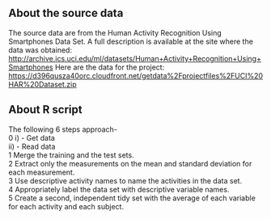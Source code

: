 ## About the source data
The source data are from the Human Activity Recognition Using Smartphones Data Set. A full description is available at the site where the data was obtained: http://archive.ics.uci.edu/ml/datasets/Human+Activity+Recognition+Using+Smartphones Here are the data for the project: https://d396qusza40orc.cloudfront.net/getdata%2Fprojectfiles%2FUCI%20HAR%20Dataset.zip

## About R script
The following 6 steps approach-<br>
0 i) - Get data <br>
  ii) - Read data <br>
1 Merge the training and the test sets.<br>
2 Extract only the measurements on the mean and standard deviation for each measurement.<br>
3 Use descriptive activity names to name the activities in the data set.<br>
4 Appropriately label the data set with descriptive variable names.<br>
5 Create a second, independent tidy set with the average of each variable for each activity and each subject.<br>

